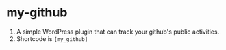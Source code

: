 # my-github
1) A simple WordPress plugin that can track your github's public activities.
2) Shortcode is ``[my_github]``
